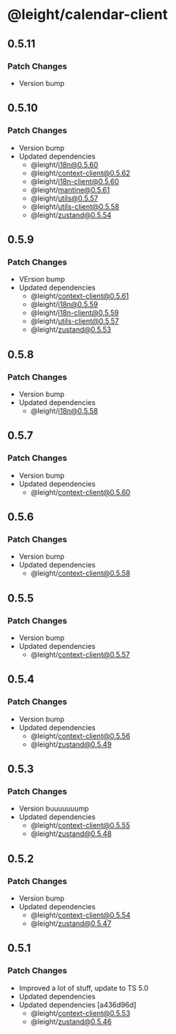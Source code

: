 # @leight/calendar-client

## 0.5.11

### Patch Changes

- Version bump

## 0.5.10

### Patch Changes

- Version bump
- Updated dependencies
    - @leight/i18n@0.5.60
    - @leight/context-client@0.5.62
    - @leight/i18n-client@0.5.60
    - @leight/mantine@0.5.61
    - @leight/utils@0.5.57
    - @leight/utils-client@0.5.58
    - @leight/zustand@0.5.54

## 0.5.9

### Patch Changes

- VErsion bump
- Updated dependencies
    - @leight/context-client@0.5.61
    - @leight/i18n@0.5.59
    - @leight/i18n-client@0.5.59
    - @leight/utils-client@0.5.57
    - @leight/zustand@0.5.53

## 0.5.8

### Patch Changes

- Version bump
- Updated dependencies
    - @leight/i18n@0.5.58

## 0.5.7

### Patch Changes

- Version bump
- Updated dependencies
    - @leight/context-client@0.5.60

## 0.5.6

### Patch Changes

- Version bump
- Updated dependencies
    - @leight/context-client@0.5.58

## 0.5.5

### Patch Changes

- Version bump
- Updated dependencies
    - @leight/context-client@0.5.57

## 0.5.4

### Patch Changes

- Version bump
- Updated dependencies
    - @leight/context-client@0.5.56
    - @leight/zustand@0.5.49

## 0.5.3

### Patch Changes

- Version buuuuuuump
- Updated dependencies
    - @leight/context-client@0.5.55
    - @leight/zustand@0.5.48

## 0.5.2

### Patch Changes

- Version bump
- Updated dependencies
    - @leight/context-client@0.5.54
    - @leight/zustand@0.5.47

## 0.5.1

### Patch Changes

- Improved a lot of stuff, update to TS 5.0
- Updated dependencies
- Updated dependencies [a436d96d]
    - @leight/context-client@0.5.53
    - @leight/zustand@0.5.46
